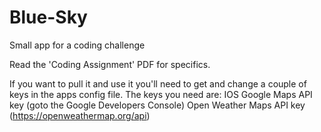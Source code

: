 # Blue-Sky
Small app for a coding challenge

Read the 'Coding Assignment' PDF for specifics. 

If you want to pull it and use it you'll need to get and change a couple of keys in the apps config file. The keys you need are: 
IOS Google Maps API key (goto the Google Developers Console)
Open Weather Maps API key (https://openweathermap.org/api)
